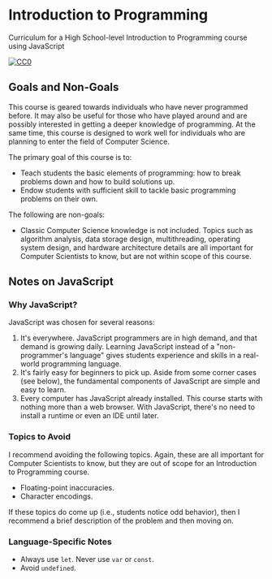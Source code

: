 # Introduction to Programming

Curriculum for a High School-level Introduction to Programming course using JavaScript

[![CC0](http://i.creativecommons.org/p/zero/1.0/88x31.png "Public Domain")](https://creativecommons.org/publicdomain/zero/1.0/)

## Goals and Non-Goals

This course is geared towards individuals who have never programmed before. It may also be useful for those who have played around and are possibly interested in getting a deeper knowledge of programming. At the same time, this course is designed to work well for individuals who are planning to enter the field of Computer Science.

The primary goal of this course is to:

* Teach students the basic elements of programming: how to break problems down and how to build solutions up.
* Endow students with sufficient skill to tackle basic programming problems on their own.

The following are non-goals:

* Classic Computer Science knowledge is not included. Topics such as algorithm analysis, data storage design, multithreading, operating system design, and hardware architecture details are all important for Computer Scientists to know, but are not within scope of this course.

## Notes on JavaScript

### Why JavaScript?

JavaScript was chosen for several reasons:

1. It's everywhere. JavaScript programmers are in high demand, and that demand is growing daily. Learning JavaScript instead of a "non-programmer's language" gives students experience and skills in a real-world programming language.
2. It's fairly easy for beginners to pick up. Aside from some corner cases \(see below\), the fundamental components of JavaScript are simple and easy to learn.
3. Every computer has JavaScript already installed. This course starts with nothing more than a web browser. With JavaScript, there's no need to install a runtime or even an IDE until later.

### Topics to Avoid

I recommend avoiding the following topics. Again, these are all important for Computer Scientists to know, but they are out of scope for an Introduction to Programming course.

* Floating-point inaccuracies.
* Character encodings.

If these topics do come up \(i.e., students notice odd behavior\), then I recommend a brief description of the problem and then moving on.

### Language-Specific Notes

* Always use `let`. Never use `var` or `const`.
* Avoid `undefined`.



